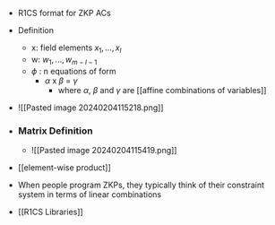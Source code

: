 - R1CS format for ZKP ACs
- Definition
	- x: field elements $x_1, ..., x_l$ 
	- w: $w_1, ..., w_{m-l-1}$ 
	- $\phi$ : n equations of form 
		- $\alpha$ x $\beta$ = $\gamma$ 
			- where $\alpha$, $\beta$ and $\gamma$ are [[affine combinations of variables]] 
- ![[Pasted image 20240204115218.png]]
- ### Matrix Definition 
	- ![[Pasted image 20240204115419.png]]
- [[element-wise product]]
- When people program ZKPs, they typically think of their constraint system in terms of linear combinations 

- [[R1CS Libraries]]